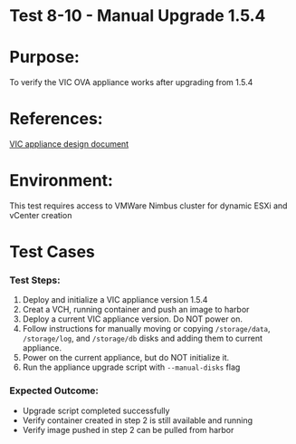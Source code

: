 Test 8-10 - Manual Upgrade 1.5.4
=======

# Purpose:
To verify the VIC OVA appliance works after upgrading from 1.5.4

# References:
[VIC appliance design
document](https://github.com/vmware/vic-product/blob/master/installer/docs/DESIGN.md)

# Environment:
This test requires access to VMWare Nimbus cluster for dynamic ESXi and vCenter creation

# Test Cases

### Test Steps:
1. Deploy and initialize a VIC appliance version 1.5.4
2. Creat a VCH, running container and push an image to harbor
3. Deploy a current VIC appliance version. Do NOT power on.
4. Follow instructions for manually moving or copying `/storage/data`, `/storage/log`, and
   `/storage/db` disks and adding them to current appliance.
5. Power on the current appliance, but do NOT initialize it.
6. Run the appliance upgrade script with `--manual-disks` flag

### Expected Outcome:

- Upgrade script completed successfully
- Verify container created in step 2 is still available and running
- Verify image pushed in step 2 can be pulled from harbor

